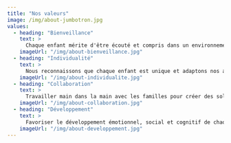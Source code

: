 ```yaml
---
title: "Nos valeurs"
image: /img/about-jumbotron.jpg
values:
  - heading: "Bienveillance"
    text: >
      Chaque enfant mérite d'être écouté et compris dans un environnement sûr et respectueux.
    imageUrl: "/img/about-bienveillance.jpg"
  - heading: "Individualité"
    text: >
      Nous reconnaissons que chaque enfant est unique et adaptons nos approches à leurs besoins spécifiques.
    imageUrl: "/img/about-individualite.jpg"
  - heading: "Collaboration"
    text: >
      Travailler main dans la main avec les familles pour créer des solutions durables et efficaces.
    imageUrl: "/img/about-collaboration.jpg"
  - heading: "Développement"
    text: >
      Favoriser le développement émotionnel, social et cognitif de chaque enfant.
    imageUrl: "/img/about-developpement.jpg"
---
```

